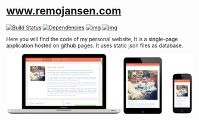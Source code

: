 www.remojansen.com
==================

[![Build Status](https://secure.travis-ci.org/remojansen/remojansen.github.io.png?branch=master)](https://travis-ci.org/remojansen/remojansen.github.io) [![Dependencies](https://david-dm.org/remojansen/remojansen.github.io.png)](https://david-dm.org/remojansen/modern-workflow-demo#info=dependencies)
[![img](https://david-dm.org/remojansen/remojansen.github.io/dev-status.png)](https://david-dm.org/remojansen/remojansen.github.io/#info=devDependencies)
[![img](https://david-dm.org/remojansen/remojansen.github.io/peer-status.png)](https://david-dm.org/remojansen/remojansen.github.io/#info=peerDependenciess)

Here you will find the code of my personal website, It is a single-page application hosted on github pages. It uses static json files as database.

![web](https://raw.githubusercontent.com/remojansen/remojansen.github.io/master/website/assets/promo.png)

